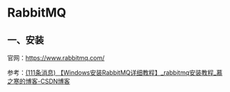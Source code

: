 # RabbitMQ

## 一、安装

官网：https://www.rabbitmq.com/

参考：[(111条消息) 【Windows安装RabbitMQ详细教程】_rabbitmq安装教程_慕之寒的博客-CSDN博客](https://blog.csdn.net/tirster/article/details/121938987)